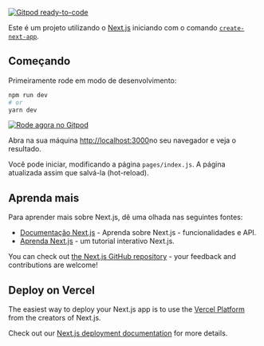 [![Gitpod ready-to-code](https://img.shields.io/badge/Gitpod-ready--to--code-blue?logo=gitpod)](https://gitpod.io/#https://github.com/Frameworks-JS/NextJS-Tutorial)

Este é um projeto utilizando o [Next.js](https://nextjs.org/) iniciando com o comando [`create-next-app`](https://github.com/vercel/next.js/tree/canary/packages/create-next-app).

## Começando

Primeiramente rode em modo de desenvolvimento:

```bash
npm run dev
# or
yarn dev
```

[![Rode agora no Gitpod](https://gitpod.io/button/open-in-gitpod.svg)](https://gitpod.io/#https://github.com/Frameworks-JS/NextJS-Tutorial)


Abra na sua máquina [http://localhost:3000](http://localhost:3000)no seu navegador e veja o resultado.

Você pode iniciar, modificando a página `pages/index.js`. A página atualizada assim que salvá-la (hot-reload).

## Aprenda mais

Para aprender mais sobre Next.js, dê uma olhada nas seguintes fontes:

- [Documentação Next.js](https://nextjs.org/docs) - Aprenda sobre Next.js - funcionalidades e API.
- [Aprenda Next.js](https://nextjs.org/learn) - um tutorial interativo Next.js.

You can check out [the Next.js GitHub repository](https://github.com/vercel/next.js/) - your feedback and contributions are welcome!

## Deploy on Vercel

The easiest way to deploy your Next.js app is to use the [Vercel Platform](https://vercel.com/import?utm_medium=default-template&filter=next.js&utm_source=create-next-app&utm_campaign=create-next-app-readme) from the creators of Next.js.

Check out our [Next.js deployment documentation](https://nextjs.org/docs/deployment) for more details.
